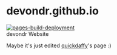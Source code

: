 # devondr.github.io
[![pages-build-deployment](https://github.com/devondr/devondr.github.io/actions/workflows/pages/pages-build-deployment/badge.svg)](https://github.com/devondr/devondr.github.io/actions/workflows/pages/pages-build-deployment)</br>
devondr Website

Maybe it's just edited [quickdaffy](https://github.com/quickdaffy/quickdaffy.github.io)'s page :)

